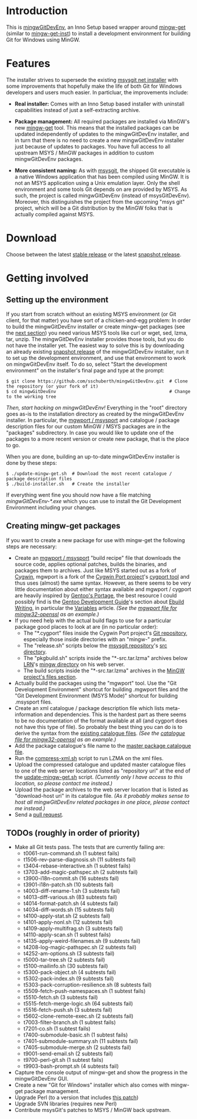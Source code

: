# Introduction

This is [mingwGitDevEnv](https://github.com/sschuberth/mingwGitDevEnv), an Inno Setup based wrapper around [mingw-get](http://sourceforge.net/projects/mingw/files/Installer/mingw-get/) (similar to [mingw-get-inst](http://sourceforge.net/projects/mingw/files/Installer/mingw-get-inst/)) to install a development environment for building Git for Windows using MinGW.

# Features

The installer strives to supersede the existing [msysgit net installer](http://code.google.com/p/msysgit/downloads/list?q=netinstall) with some improvements that hopefully make the life of both Git for Windows developers and users much easier. In particluar, the improvements include:

* **Real installer:** Comes with an Inno Setup based installer with uninstall capabilities instead of just a self-extracting archive.

* **Package management:** All required packages are installed via MinGW's new [mingw-get](http://sourceforge.net/projects/mingw/files/Installer/mingw-get/) tool. This means that the installed packages can be updated independently of updates to the mingwGitDevEnv installer, and in turn that there is no need to create a new mingwGitDevEnv installer just because of updates to packages. You have full access to all upstream MSYS / MinGW packages in addition to custom mingwGitDevEnv packages.

* **More consistent naming:** As with [msysgit](http://code.google.com/p/msysgit/), the shipped Git executable is a native Windows application that has been compiled using MinGW. It is not an MSYS application using a Unix emulation layer. Only the shell environment and some tools Git depends on are provided by MSYS. As such, the project is called mingwGitDevEnv (instead of msysGitDevEnv). Moreover, this distinguishes the project from the upcoming "msys git" project, which will be a Git distribution by the MinGW folks that is actually compiled against MSYS.

# Download

Choose between the latest [stable release](https://dl.dropbox.com/u/6413030/mingwGitDevEnv/mingwGitDevEnv-v0.1.exe) or the latest [snapshot release](https://qa.nest-initiative.org/view/msysGit/job/msysgit-mingwGitDevEnv/lastSuccessfulBuild/artifact/download.html).

# Getting involved

## Setting up the environment

If you start from scratch without an existing MSYS environment (or Git client, for that matter) you have sort of a chicken-and-egg problem: In order to build the mingwGitDevEnv installer or create mingw-get packages (see the [next section](#creating-mingw-get-packages)) you need various MSYS tools like curl or wget, sed, lzma, tar, unzip. The mingwGitDevEnv installer provides those tools, but you do not have the installer yet. The easiest way to solve this is by downloading an already existing [snapshot release](https://qa.nest-initiative.org/view/msysGit/job/msysgit-mingwGitDevEnv/lastSuccessfulBuild/artifact/download.html) of the mingwGitDevEnv installer, run it to set up the development environment, and use that environment to work on mingwGitDevEnv itself. To do so, select "Start the development environment" on the installer's final page and type at the prompt:

    $ git clone https://github.com/sschuberth/mingwGitDevEnv.git  # Clone the repository (or your fork of it)
    $ cd mingwGitDevEnv                                           # Change to the working tree

_Then, start hacking on mingwGitDevEnv!_ Everything in the "root" directory goes as-is to the installation directory as created by the mingwGitDevEnv installer. In particular, the [mgwport / msysport](http://gitorious.org/mgwport/mgwport/blobs/master/README) and catalogue / package description files for our custom MinGW / MSYS packages are in the "packages" subdirectory. In case you would like to update one of the packages to a more recent version or create  new package, that is the place to go.

When you are done, building an up-to-date mingwGitDevEnv installer is done by these steps:

    $ ./update-mingw-get.sh  # Download the most recent catalogue / package description files
    $ ./build-installer.sh   # Create the installer

If everything went fine you should now have a file matching _mingwGitDevEnv-*.exe_ which you can use to install the Git Development Environment including your changes.

## Creating mingw-get packages

If you want to create a new package for use with mingw-get the following steps are necessary:

* Create an [mgwport / msysport](http://gitorious.org/mgwport/mgwport/blobs/master/README) "build recipe" file that downloads the source code, applies optional patches, builds the binaries, and packages them to archives. Just like MSYS started out as a fork of [Cygwin](http://www.cygwin.com/), mgwport is a fork of the [Cygwin Port project](http://sourceware.org/cygwinports/)'s [cygport tool](cygwin-ports.git.sourceforge.net/git/gitweb.cgi?p=cygwin-ports/cygport;a=blob;f=README;hb=HEAD) and thus uses (almost) the same syntax. However, as there seems to be very little documentation about either syntax available and mgwport / cygport are heavily inspired by [Gentoo's Portage](http://en.gentoo-wiki.com/wiki/Portage), the best resource I could possibly find is the [Gentoo Development Guide](http://devmanual.gentoo.org/)'s section about [Ebuild Writing](http://devmanual.gentoo.org/ebuild-writing/), in particular the [Variables](http://devmanual.gentoo.org/ebuild-writing/variables/) article. _(See the [mgwport file for mingw32-openssl](https://github.com/sschuberth/mingwGitDevEnv/blob/master/root/packages/mingw32-openssl/openssl-1.0.0j-1.mgwport) as an example.)_
* If you need help with the actual build flags to use for a particular package good places to look at are (in no particular order):
  * The "*.cygport" files inside the Cygwin Port project's [Git repository](http://cygwin-ports.git.sourceforge.net/git/gitweb-index.cgi), especially those inside directories with an "mingw-" prefix.  
  * The "release.sh" scripts below the [msysgit repository](https://github.com/msysgit/msysgit)'s [src directory](https://github.com/msysgit/msysgit/tree/master/src).
  * The "pkgbuild.sh" scripts inside the "*-src.tar.lzma" archives below [LRN](https://github.com/LRN/)'s [mingw directory](http://lrn.no-ip.info/other/mingw/) on his web server.
  * The build scripts inside the "*-src.tar.lzma" archives in the [MinGW project's files section](https://sourceforge.net/projects/mingw/files/).
* Actually build the packages using the "mgwport" tool. Use the "Git Development Environment" shortcut for building .mgwport files and the "Git Development Environment (MSYS Mode)" shortcut for building .msysport files.
* Create an xml catalogue / package description file which lists meta-information and dependencies. This is the hardest part as there seems to be no documentation of the format available at all (and cygport does not have this type of file). So probably the best thing you can do is to derive the syntax from the [existing catalogue files](http://sourceforge.net/projects/mingw/files/Installer/mingw-get/catalogue/). _(See the [catalogue file for mingw32-openssl](https://github.com/sschuberth/mingwGitDevEnv/blob/master/root/packages/mingw32-openssl.xml) as an example.)_
* Add the package catalogue's file name to the [master package catalogue file](https://github.com/sschuberth/mingwGitDevEnv/blob/master/root/packages/mingwgitdevenv-package-list.xml).
* Run the [compress-xml.sh](https://github.com/sschuberth/mingwGitDevEnv/blob/master/root/packages/compress-xml.sh) script to run LZMA on the xml files.
* Upload the compressed catalogue and updated master catalogue files to one of the web server locations listed as "repository uri" at the end of the [update-mingw-get.sh](https://github.com/sschuberth/mingwGitDevEnv/blob/master/update-mingw-get.sh) script. _(Currently only I have access to this location, so please contact me instead.)_
* Upload the package archives to the web server location that is listed as "download-host uri" in its catalogue file. _(As it probably makes sense to host all mingwGitDevEnv related packages in one place, please contact me instead.)_
* Send a [pull request](https://github.com/sschuberth/mingwGitDevEnv/pulls).

## TODOs (roughly in order of priority)

* Make all Git tests pass. The tests that are currently failing are:
  * t0061-run-command.sh (1 subtest fails)
  * t1506-rev-parse-diagnosis.sh (11 subtests fail)
  * t3404-rebase-interactive.sh (1 subtest fails)
  * t3703-add-magic-pathspec.sh (2 subtests fail)
  * t3900-i18n-commit.sh (16 subtests fail)
  * t3901-i18n-patch.sh (10 subtests fail)
  * t4003-diff-rename-1.sh (3 subtests fail)
  * t4013-diff-various.sh (83 subtests fail)
  * t4014-format-patch.sh (4 subtests fail)
  * t4034-diff-words.sh (15 subtests fail)
  * t4100-apply-stat.sh (2 subtests fail)
  * t4101-apply-nonl.sh (12 subtests fail)
  * t4109-apply-multifrag.sh (3 subtests fail)
  * t4110-apply-scan.sh (1 subtest fails)
  * t4135-apply-weird-filenames.sh (9 subtests fail)
  * t4208-log-magic-pathspec.sh (2 subtests fail)
  * t4252-am-options.sh (3 subtests fail)
  * t5000-tar-tree.sh (2 subtests fail)
  * t5100-mailinfo.sh (30 subtests fail)
  * t5300-pack-object.sh (4 subtests fail)
  * t5302-pack-index.sh (9 subtests fail)
  * t5303-pack-corruption-resilience.sh (8 subtests fail)
  * t5509-fetch-push-namespaces.sh (1 subtest fails)
  * t5510-fetch.sh (3 subtests fail)
  * t5515-fetch-merge-logic.sh (64 subtests fail)
  * t5516-fetch-push.sh (3 subtests fail)
  * t5602-clone-remote-exec.sh (2 subtests fail)
  * t7003-filter-branch.sh (1 subtest fails)
  * t7201-co.sh (1 subtest fails)
  * t7400-submodule-basic.sh (1 subtest fails)
  * t7401-submodule-summary.sh (11 subtests fail)
  * t7405-submodule-merge.sh (2 subtests fail)
  * t9001-send-email.sh (2 subtests fail)
  * t9700-perl-git.sh (1 subtest fails)
  * t9903-bash-prompt.sh (4 subtests fail)
* Capture the console output of mingw-get and show the progress in the mingwGitDevEnv GUI.
* Create a new "Git for Windows" installer which also comes with mingw-get package management.
* Upgrade Perl (to a version that includes [this patch](https://github.com/msysgit/msysgit/issues/61#issuecomment-10695361))
* Upgrade SVN libraries (requires new Perl)
* Contribute msysGit's patches to MSYS / MinGW back upstream.
